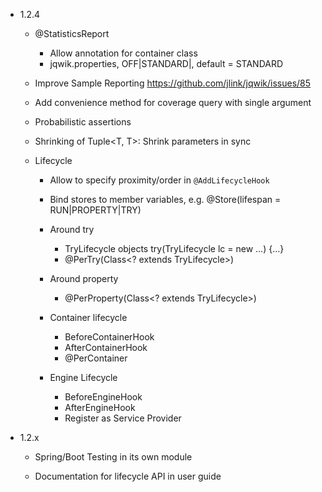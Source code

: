 - 1.2.4

    - @StatisticsReport
        - Allow annotation for container class
        - jqwik.properties, OFF|STANDARD|<MyReportFormatClass>, default = STANDARD

    - Improve Sample Reporting
      https://github.com/jlink/jqwik/issues/85

    - Add convenience method for coverage query with single argument

    - Probabilistic assertions

    - Shrinking of Tuple<T, T>: Shrink parameters in sync

    - Lifecycle
        - Allow to specify proximity/order in `@AddLifecycleHook`

        - Bind stores to member variables, e.g.
          @Store(lifespan = RUN|PROPERTY|TRY)

        - Around try
          - TryLifecycle objects
            try(TryLifecycle lc = new ...) {...}
          - @PerTry(Class<? extends TryLifecycle>)

        - Around property
          - @PerProperty(Class<? extends TryLifecycle>)

        - Container lifecycle
            - BeforeContainerHook
            - AfterContainerHook
            - @PerContainer

        - Engine Lifecycle
            - BeforeEngineHook
            - AfterEngineHook
            - Register as Service Provider

- 1.2.x
  
    - Spring/Boot Testing in its own module

    - Documentation for lifecycle API in user guide
